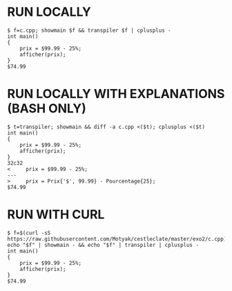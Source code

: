 # RUN LOCALLY
```console
$ f=c.cpp; showmain $f && transpiler $f | cplusplus -
int main()
{
    prix = $99.99 - 25%;
    afficher(prix);
}
$74.99

```
# RUN LOCALLY WITH EXPLANATIONS (BASH ONLY)
```console
$ t=transpiler; showmain && diff -a c.cpp <($t); cplusplus <($t)
int main()
{
    prix = $99.99 - 25%;
    afficher(prix);
}
32c32
<     prix = $99.99 - 25%;
---
>     prix = Prix{'$', 99.99} - Pourcentage{25};
$74.99
```

# RUN WITH CURL
```console
$ f=$(curl -sS https://raw.githubusercontent.com/Motyak/cestleclate/master/exo2/c.cpp); echo "$f" | showmain - && echo "$f" | transpiler | cplusplus -
int main()
{
    prix = $99.99 - 25%;
    afficher(prix);
}
$74.99
```
